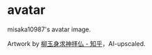 # avatar
misaka10987's avatar image.

Artwork by [柳玉身求神拝仏 - 知乎](https://www.zhihu.com/people/49-33-4-51)，AI-upscaled.
